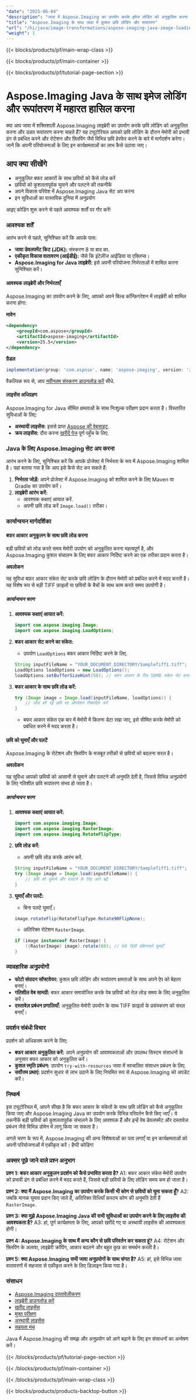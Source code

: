 ```yaml
---
"date": "2025-06-04"
"description": "जावा में Aspose.Imaging का उपयोग करके इमेज लोडिंग को अनुकूलित करना और उन्नत रूपांतरण करना सीखें। कुशल मेमोरी प्रबंधन और गतिशील इमेज प्रोसेसिंग चाहने वाले डेवलपर्स के लिए बिल्कुल सही।"
"title": "Aspose.Imaging के साथ जावा में कुशल छवि लोडिंग और रूपांतरण"
"url": "/hi/java/image-transformations/aspose-imaging-java-image-loading-transformation/"
"weight": 1
---
```


{{< blocks/products/pf/main-wrap-class >}}

{{< blocks/products/pf/main-container >}}

{{< blocks/products/pf/tutorial-page-section >}}
# Aspose.Imaging Java के साथ इमेज लोडिंग और रूपांतरण में महारत हासिल करना

क्या आप जावा में शक्तिशाली Aspose.Imaging लाइब्रेरी का उपयोग करके छवि लोडिंग को अनुकूलित करना और उन्नत रूपांतरण करना चाहते हैं? यह ट्यूटोरियल आपको छवि लोडिंग के दौरान मेमोरी को प्रभावी ढंग से प्रबंधित करने और रोटेशन और फ़्लिपिंग जैसे विभिन्न छवि हेरफेर करने के बारे में मार्गदर्शन करेगा। जानें कि अपनी परियोजनाओं के लिए इन कार्यक्षमताओं का लाभ कैसे उठाया जाए।

## आप क्या सीखेंगे
- अनुकूलित बफर आकारों के साथ छवियों को कैसे लोड करें
- छवियों को कुशलतापूर्वक घुमाने और पलटने की तकनीकें
- अपने विकास परिवेश में Aspose.Imaging Java सेट अप करना
- इन सुविधाओं का वास्तविक दुनिया में अनुप्रयोग

आइए कोडिंग शुरू करने से पहले आवश्यक शर्तों पर गौर करें!

### आवश्यक शर्तें

आरंभ करने से पहले, सुनिश्चित करें कि आपके पास:

- **जावा डेवलपमेंट किट (JDK):** संस्करण 8 या बाद का.
- **एकीकृत विकास वातावरण (आईडीई):** जैसे कि इंटेलीज आईडिया या एक्लिप्स।
- **Aspose.Imaging for Java लाइब्रेरी:** इसे अपनी परियोजना निर्भरताओं में शामिल करना सुनिश्चित करें।

#### आवश्यक लाइब्रेरी और निर्भरताएँ

Aspose.Imaging का उपयोग करने के लिए, आपको अपने बिल्ड कॉन्फ़िगरेशन में लाइब्रेरी को शामिल करना होगा:

**मावेन**
```xml
<dependency>
    <groupId>com.aspose</groupId>
    <artifactId>aspose-imaging</artifactId>
    <version>25.5</version>
</dependency>
```

**ग्रैडल**
```gradle
implementation(group: 'com.aspose', name: 'aspose-imaging', version: '25.5')
```

वैकल्पिक रूप से, आप [नवीनतम संस्करण डाउनलोड करें](https://releases.aspose.com/imaging/java/) सीधे.

#### लाइसेंस अधिग्रहण

Aspose.Imaging for Java सीमित क्षमताओं के साथ निःशुल्क परीक्षण प्रदान करता है। विस्तारित सुविधाओं के लिए:

- **अस्थायी लाइसेंस:** इससे प्राप्त [Aspose की वेबसाइट](https://purchase.aspose.com/temporary-license/).
- **क्रय लाइसेंस:** दौरा करना [खरीदें पेज](https://purchase.aspose.com/buy) पूर्ण पहुँच के लिए.

### Java के लिए Aspose.Imaging सेट अप करना

आरंभ करने के लिए, सुनिश्चित करें कि आपके प्रोजेक्ट में निर्भरता के रूप में Aspose.Imaging शामिल है। यहां बताया गया है कि आप इसे कैसे सेट कर सकते हैं:

1. **निर्भरता जोड़ें:** अपने प्रोजेक्ट में Aspose.Imaging को शामिल करने के लिए Maven या Gradle का उपयोग करें।
2. **लाइब्रेरी आरंभ करें:**
   - आवश्यक कक्षाएं आयात करें.
   - अपनी छवि लोड करें `Image.load()` तरीका।

### कार्यान्वयन मार्गदर्शिका

#### बफर आकार अनुकूलन के साथ छवि लोड करना

बड़ी छवियों को लोड करते समय मेमोरी उपयोग को अनुकूलित करना महत्वपूर्ण है, और Aspose.Imaging कुशल संचालन के लिए बफर आकार निर्दिष्ट करने का एक तरीका प्रदान करता है।

**अवलोकन**

यह सुविधा बफ़र आकार संकेत सेट करके छवि लोडिंग के दौरान मेमोरी को प्रबंधित करने में मदद करती है। यह विशेष रूप से बड़ी TIFF फ़ाइलों या छवियों के बैचों के साथ काम करते समय उपयोगी है।

##### कार्यान्वयन चरण

1. **आवश्यक कक्षाएं आयात करें:**
   ```java
   import com.aspose.imaging.Image;
   import com.aspose.imaging.LoadOptions;
   ```

2. **बफर आकार सेट करने का संकेत:**
   - उपयोग `LoadOptions` बफर आकार निर्दिष्ट करने के लिए.
   ```java
   String inputFileName = "YOUR_DOCUMENT_DIRECTORY/SampleTiff1.tiff";
   LoadOptions loadOptions = new LoadOptions();
   loadOptions.setBufferSizeHint(50); // बफर आकार के लिए 50MB संकेत सेट करता है
   ```

3. **बफर आकार के साथ छवि लोड करें:**
   ```java
   try (Image image = Image.load(inputFileName, loadOptions)) {
       // लोड की गई छवि पर ऑपरेशन निष्पादित करें
   }
   ```
   - बफर आकार संकेत एक बार में मेमोरी में कितना डेटा रखा जाए, इसे सीमित करके मेमोरी को प्रबंधित करने में मदद करता है।

#### छवि को घुमाएँ और पलटें

Aspose.Imaging के रोटेशन और फ़्लिपिंग के मजबूत तरीकों से छवियों को बदलना सरल है।

**अवलोकन**

यह सुविधा आपको छवियों को आसानी से घुमाने और पलटने की अनुमति देती है, जिससे विभिन्न अनुप्रयोगों के लिए गतिशील छवि रूपांतरण संभव हो जाता है।

##### कार्यान्वयन चरण

1. **आवश्यक कक्षाएं आयात करें:**
   ```java
   import com.aspose.imaging.Image;
   import com.aspose.imaging.RasterImage;
   import com.aspose.imaging.RotateFlipType;
   ```

2. **छवि लोड करें:**
   - अपनी छवि लोड करके आरंभ करें.
   ```java
   String inputFileName = "YOUR_DOCUMENT_DIRECTORY/SampleTiff1.tiff";
   try (Image image = Image.load(inputFileName)) {
       // छवि को घुमाने और पलटने के लिए आगे बढ़ें
   }
   ```

3. **घुमाएँ और पलटें:**
   - बिना पलटे घुमाएँ।
   ```java
   image.rotateFlip(RotateFlipType.Rotate90FlipNone);
   ```
   - अतिरिक्त रोटेशन `RasterImage`.
   ```java
   if (image instanceof RasterImage) {
       ((RasterImage) image).rotate(60); // 60 डिग्री दक्षिणावर्त घुमाएँ
   }
   ```

### व्यावहारिक अनुप्रयोगों

- **फोटो संपादन सॉफ्टवेयर:** कुशल छवि लोडिंग और रूपांतरण क्षमताओं के साथ अपने ऐप को बेहतर बनाएं।
- **गतिशील वेब सामग्री:** बफर आकार समायोजित करके वेब छवियों को तेज़ लोड समय के लिए अनुकूलित करें।
- **दस्तावेज़ प्रबंधन प्रणालियाँ:** अनुकूलित मेमोरी उपयोग के साथ TIFF फ़ाइलों के प्रसंस्करण को सरल बनाएँ।

### प्रदर्शन संबंधी विचार

प्रदर्शन को अधिकतम करने के लिए:

- **बफर आकार अनुकूलित करें:** अपने अनुप्रयोग की आवश्यकताओं और उपलब्ध सिस्टम संसाधनों के अनुसार बफर आकार को अनुकूलित करें।
- **कुशल स्मृति प्रबंधन:** उपयोग `try-with-resources` जावा में स्वचालित संसाधन प्रबंधन के लिए.
- **सर्वोत्तम प्रथाएं:** प्रदर्शन सुधार से लाभ उठाने के लिए नियमित रूप से Aspose.Imaging को अपडेट करें।

### निष्कर्ष

इस ट्यूटोरियल में, आपने सीखा है कि बफर आकार के संकेतों के साथ छवि लोडिंग को कैसे अनुकूलित किया जाए और Aspose.Imaging Java का उपयोग करके विभिन्न परिवर्तन कैसे किए जाएँ। ये तकनीकें बड़ी छवियों को कुशलतापूर्वक संभालने के लिए आवश्यक हैं और इन्हें वेब डेवलपमेंट और दस्तावेज़ प्रबंधन जैसे विभिन्न डोमेन में लागू किया जा सकता है।

अगले चरण के रूप में, Aspose.Imaging की अन्य विशेषताओं का पता लगाएँ या इन कार्यक्षमताओं को अपनी परियोजनाओं में एकीकृत करें। हैप्पी कोडिंग!

### अक्सर पूछे जाने वाले प्रश्न अनुभाग

**प्रश्न 1: बफर आकार अनुकूलन प्रदर्शन को कैसे प्रभावित करता है?**
A1: बफर आकार संकेत मेमोरी उपयोग को प्रभावी ढंग से प्रबंधित करने में मदद करते हैं, जिससे बड़ी छवियों के लिए लोडिंग समय कम हो जाता है।

**प्रश्न 2: क्या मैं Aspose.Imaging का उपयोग करके किसी भी कोण से छवियों को घुमा सकता हूँ?**
A2: जबकि मानक घुमाव प्रदान किए जाते हैं, अतिरिक्त विधियाँ कस्टम कोण की अनुमति देती हैं `RasterImage`.

**प्रश्न 3: क्या मुझे Aspose.Imaging Java की सभी सुविधाओं का उपयोग करने के लिए लाइसेंस की आवश्यकता है?**
A3: हां, पूर्ण कार्यक्षमता के लिए, आपको खरीदे गए या अस्थायी लाइसेंस की आवश्यकता होगी।

**प्रश्न 4: Aspose.Imaging के साथ मैं अन्य कौन से छवि परिवर्तन कर सकता हूं?**
A4: रोटेशन और फ़्लिपिंग के अलावा, लाइब्रेरी क्रॉपिंग, आकार बदलने और बहुत कुछ का समर्थन करती है।

**प्रश्न 5: क्या Aspose.Imaging सभी जावा अनुप्रयोगों के साथ संगत है?**
A5: हां, इसे विभिन्न जावा वातावरणों में सहजता से एकीकृत करने के लिए डिज़ाइन किया गया है।

### संसाधन

- [Aspose.Imaging दस्तावेज़ीकरण](https://reference.aspose.com/imaging/java/)
- [लाइब्रेरी डाउनलोड करें](https://releases.aspose.com/imaging/java/)
- [खरीद लाइसेंस](https://purchase.aspose.com/buy)
- [मुफ्त परीक्षण](https://releases.aspose.com/imaging/java/)
- [अस्थायी लाइसेंस](https://purchase.aspose.com/temporary-license/)
- [सहयता मंच](https://forum.aspose.com/c/imaging/10)

Java में Aspose.Imaging की समझ और अनुप्रयोग को आगे बढ़ाने के लिए इन संसाधनों का अन्वेषण करें।

{{< /blocks/products/pf/tutorial-page-section >}}

{{< /blocks/products/pf/main-container >}}

{{< /blocks/products/pf/main-wrap-class >}}

{{< blocks/products/products-backtop-button >}}